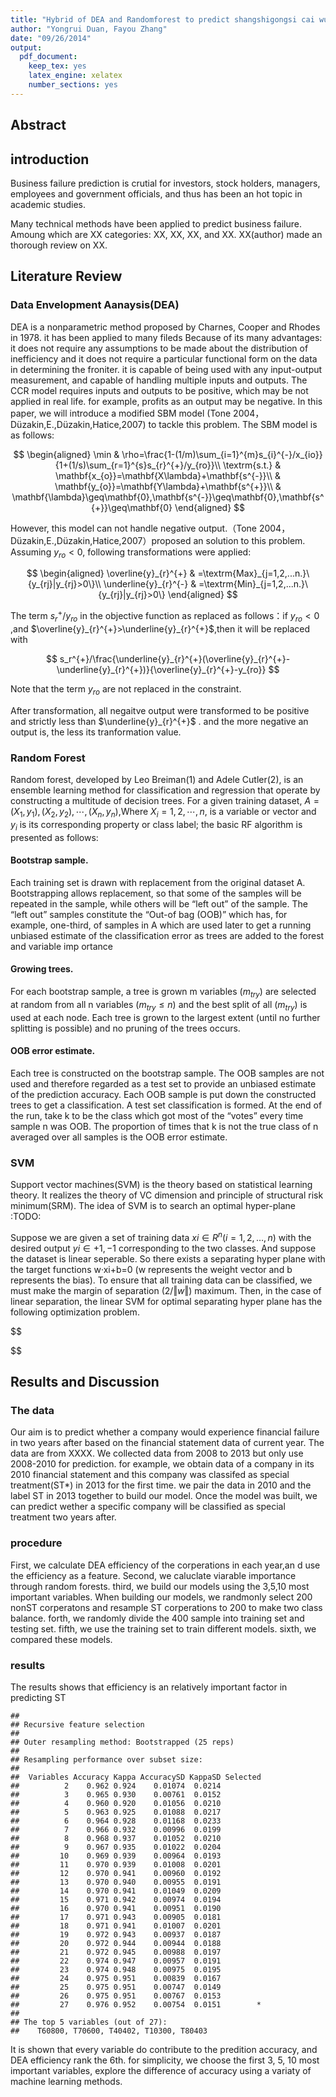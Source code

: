 ```yaml
---
title: "Hybrid of DEA and Randomforest to predict shangshigongsi cai wu  kun jing"
author: "Yongrui Duan, Fayou Zhang"
date: "09/26/2014"
output:
  pdf_document:
    keep_tex: yes
    latex_engine: xelatex
    number_sections: yes
---
```



## Abstract

## introduction

Business failure prediction is crutial for investors, stock holders, managers, employees and government officials, and thus has been an hot topic in academic studies. 

Many technical methods have been applied to predict business failure. Amoung which are XX categories: XX, XX, XX, and XX.
XX(author) made an thorough review on XX. 

## Literature Review

### Data Envelopment Aanaysis(DEA)

DEA is a nonparametric method proposed by Charnes, Cooper and Rhodes in 1978. it has been applied to many fileds Because of its many advantages: it does not require any assumptions to be made about the distribution of inefficiency and it does not require a particular functional
form on the data in determining the froniter. it is capable of being used with any input-output measurement, and capable of handling multiple inputs and outputs. The CCR model requires inputs and outputs to be positive, which may be not applied in real life. for example, profits as an output may be negative. In this paper, we will introduce a modified SBM model (Tone 2004，Düzakin,E.,Düzakin,Hatice,2007) to tackle this problem. The SBM model is as follows:




$$
    \begin{aligned}
    \min & \rho=\frac{1-(1/m)\sum_{i=1}^{m}s_{i}^{-}/x_{io}}{1+(1/s)\sum_{r=1}^{s}s_{r}^{+}/y_{ro}}\\
    \textrm{s.t.} & \mathbf{x_{o}}=\mathbf{X\lambda}+\mathbf{s^{-}}\\
     & \mathbf{y_{o}}=\mathbf{Y\lambda}+\mathbf{s^{+}}\\
     & \mathbf{\lambda}\geq\mathbf{0},\mathbf{s^{-}}\geq\mathbf{0},\mathbf{s^{+}}\geq\mathbf{0}
    \end{aligned}
$$

However, this model can not handle negative output.（Tone 2004，Düzakin,E.,Düzakin,Hatice,2007）proposed an solution to this problem. Assuming $y_{ro}<0$, following transformations were applied:

$$
\begin{aligned}
\overline{y}_{r}^{+} & =\textrm{Max}_{j=1,2,...n.}\{y_{rj}|y_{rj}>0\}\\
\underline{y}_{r}^{-} & =\textrm{Min}_{j=1,2,...n.}\{y_{rj}|y_{rj}>0\}
\end{aligned}
$$

The term $s_r^+/y_{ro}$ in the objective function as replaced as follows：if $y_{ro}<0$ ,and $\overline{y}_{r}^{+}>\underline{y}_{r}^{+}$,then it will be replaced with

$$
s_r^{+}/\frac{\underline{y}_{r}^{+}(\overline{y}_{r}^{+}-\underline{y}_{r}^{+})}{\overline{y}_{r}^{+}-y_{ro}}
$$

Note that the term $y_{ro}$ are not replaced in the constraint. 

After transformation, all negaitve output were transformed to be positive and strictly less than $\underline{y}_{r}^{+}$ . and the more negative an output is,  the less its tranformation value.


### Random Forest

Random forest, developed by Leo Breiman(1) and Adele Cutler(2), is an ensemble learning method for classification and regression that operate by constructing a multitude of decision trees. For a given training dataset, $A = {(X_1,y_1),(X_2,y_2),\cdots,(X_n,y_n)}$,Where $X_i = 1,2,\cdots,n$, is a variable or vector and $y_i$ is its corresponding property or class label; the basic RF algorithm is presented as follows:

#### Bootstrap sample. 

Each training set is drawn with replacement from the original
dataset A. Bootstrapping allows replacement, so that some of the samples will be repeated
in the sample, while others will be “left out” of the sample. The “left out” samples
constitute the “Out-of bag (OOB)” which has, for example, one-third, of samples in A which are used later to get a running unbiased estimate of the classification error as trees
are added to the forest and variable imp ortance


#### Growing trees.

For each bootstrap sample, a tree is grown m variables $(m_{try})$ are
selected at random from all n variables $(m_{try} \leq n)$ and the best split of all $(m_{try})$ is used at
each node. Each tree is grown to the largest extent (until no further splitting is possible)
and no pruning of the trees occurs.

#### OOB error estimate. 

Each tree is constructed on the bootstrap sample. The OOB
samples are not used and therefore regarded as a test set to provide an unbiased estimate
of the prediction accuracy. Each OOB sample is put down the constructed trees to get
a classification. A test set classification is formed. At the end of the run, take k to be
the class which got most of the “votes” every time sample n was OOB. The proportion of
times that k is not the true class of n averaged over all samples is the OOB error estimate.

### SVM

Support vector machines(SVM) is the theory based on statistical learning theory. It realizes the theory of VC dimension and principle of structural risk minimum(SRM). The idea of SVM is to search an optimal hyper-plane :TODO:

Suppose we are given a set of training data $xi \in R^n(i=1,2,…,n)$ with the desired output $yi∈{+1,-1}$ corresponding to the two classes. And suppose the dataset is linear seperable. So there exists a separating hyper plane with the target functions w·xi+b=0 (w represents the weight vector and b represents the bias). To ensure that all training data can be classified, we must make the margin of separation $(2/‖w‖)$ maximum. Then, in the case of linear separation, the linear SVM for optimal separating hyper plane has the following optimization problem.

$$

$$


## Results and Discussion


### The data

Our aim is to predict whether a company would experience financial failure in two years after based on the financial statement data of current year. The data are from XXXX. We collected data from 2008 to 2013 but only use  2008-2010 for prediction.  for example, we obtain data of a company in its 2010 financial statement and this company was classifed as special treatment(ST*) in 2013 for the first time. we pair the data in 2010 and the label ST in 2013 together to build our model. Once the model was built, we can predict wether a specific company will be classified as special treatment two years after.

### procedure
First, we calculate DEA efficiency of the corperations in each year,an d use the efficiency as a feature.  Second, we caluclate viarable importance through random forests. third, we build our models using the 3,5,10 most important variables. When building our models, we randmonly select 200 nonST corperatons and resample ST corperations to 200 to make two class balance. forth, we randomly divide the 400 sample into training set and testing set.
fifth, we use the training set to train different models. sixth, we compared these models.

### results

The results shows that efficiency is an relatively important factor in predicting ST










```
## 
## Recursive feature selection
## 
## Outer resampling method: Bootstrapped (25 reps) 
## 
## Resampling performance over subset size:
## 
##  Variables Accuracy Kappa AccuracySD KappaSD Selected
##          2    0.962 0.924    0.01074  0.0214         
##          3    0.965 0.930    0.00761  0.0152         
##          4    0.960 0.920    0.01056  0.0210         
##          5    0.963 0.925    0.01088  0.0217         
##          6    0.964 0.928    0.01168  0.0233         
##          7    0.966 0.932    0.00996  0.0199         
##          8    0.968 0.937    0.01052  0.0210         
##          9    0.967 0.935    0.01022  0.0204         
##         10    0.969 0.939    0.00964  0.0193         
##         11    0.970 0.939    0.01008  0.0201         
##         12    0.970 0.941    0.00960  0.0192         
##         13    0.970 0.940    0.00955  0.0191         
##         14    0.970 0.941    0.01049  0.0209         
##         15    0.971 0.942    0.00974  0.0194         
##         16    0.970 0.941    0.00951  0.0190         
##         17    0.971 0.943    0.00905  0.0181         
##         18    0.971 0.941    0.01007  0.0201         
##         19    0.972 0.943    0.00937  0.0187         
##         20    0.972 0.944    0.00944  0.0188         
##         21    0.972 0.945    0.00988  0.0197         
##         22    0.974 0.947    0.00957  0.0191         
##         23    0.974 0.948    0.00975  0.0195         
##         24    0.975 0.951    0.00839  0.0167         
##         25    0.975 0.951    0.00747  0.0149         
##         26    0.975 0.951    0.00767  0.0153         
##         27    0.976 0.952    0.00754  0.0151        *
## 
## The top 5 variables (out of 27):
##    T60800, T70600, T40402, T10300, T80403
```


It is shown that every variable do contribute to the predition accuracy, and DEA efficiency rank the 6th. for simplicity, we choose the first 3, 5, 10 most important variables, explore the difference of accuracy using a variaty of machine learning methods. 

















